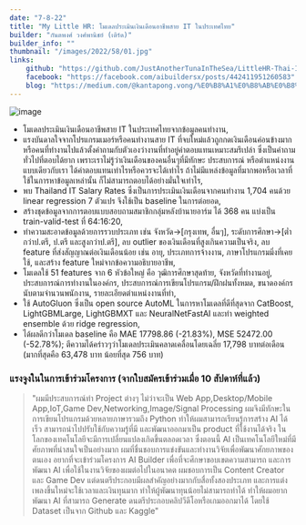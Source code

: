 ```yaml
---
date: "7-8-22"
title: "My Little HR: โมเดลประเมินเงินเดือนอาชีพสาย IT ในประเทศไทย"
builder: "กันตพงศ์ วงศ์พานิชย์ (เติร์ด)"
builder_info: ""
thumbnail: "/images/2022/58/01.jpg"
links:
    github: "https://github.com/JustAnotherTunaInTheSea/LittleHR-Thai-IT-Salary-Estimator"
    facebook: "https://facebook.com/aibuildersx/posts/442411951260583"
    blog: "https://medium.com/@kantapong.vong/%E0%B8%A1%E0%B8%AB%E0%B8%B2%E0%B8%81%E0%B8%B2%E0%B8%9E%E0%B8%A2%E0%B9%8C%E0%B9%82%E0%B8%A1%E0%B9%80%E0%B8%94%E0%B8%A5%E0%B8%9B%E0%B8%A3%E0%B8%B0%E0%B9%80%E0%B8%A1%E0%B8%B4%E0%B8%99%E0%B9%80%E0%B8%87%E0%B8%B4%E0%B8%99%E0%B9%80%E0%B8%94%E0%B8%B7%E0%B8%AD%E0%B8%99%E0%B8%AD%E0%B8%B2%E0%B8%8A%E0%B8%B5%E0%B8%9E%E0%B8%AA%E0%B8%B2%E0%B8%A2-it-%E0%B9%83%E0%B8%99%E0%B8%9B%E0%B8%A3%E0%B8%B0%E0%B9%80%E0%B8%97%E0%B8%A8%E0%B9%84%E0%B8%97%E0%B8%A2-c2743d96d164"
---
```


![image](/images/2022/58/01.jpg)

- โมเดลประเมินเงินเดือนอาชีพสาย IT ในประเทศไทยจากข้อมูลคนทำงาน,
- แรงบันดาลใจจากโปรแกรมเมอร์หรือคนทำงานสาย IT ที่จบใหม่แล้วถูกกดเงินเดือนค่อนข้างมาก หรือคนที่ทำงานไปแล้วตั้งคำถามกับตัวเองว่างานที่ทำอยู่ค่าตอบแทนเหมาะสมรึเปล่า ซึ่งเป็นคำถามทั่วไปที่ตอบได้ยาก เพราะเราไม่รู้ว่าเงินเดือนของคนอื่นๆที่มีทักษะ ประสบการณ์ หรือตำแหน่งงานแบบเดียวกับเรา ได้ค่าตอบแทนเท่าไรหรือควรจะได้เท่าไร ถ้าไม่มีแหล่งข้อมูลที่มากพอหรือเวลาที่ใช้ในการหาข้อมูลเหล่านั้น ก็ไม่สามารถตอบได้อย่างมั่นใจเท่าไร,
- พบ Thailand IT Salary Rates ซึ่งเป็นการประเมินเงินเดือนจากคนทำงาน 1,704 คนด้วย linear regression 7 ตัวแปร จึงใช้เป็น baseline ในการต่อยอด,
- สร้างชุดข้อมูลจากการตอบแบบสอบถามสมาชิกกลุ่มหลังบ้านายอาร์ม ได้ 368 คน แบ่งเป็น train-valid-test ที่ 64:16:20,
- ทำความสะอาดข้อมูลด้วยการรวบประเภท เช่น จังหวัด->[กรุงเทพ, อื่นๆ], ระดับการศึกษา->[ต่ำกว่าป.ตรี, ป.ตรี และสูงกว่าป.ตรี], ลบ outlier ของเงินเดือนที่สูงเกินความเป็นจริง, ลบ feature ที่ส่งสัญญาณต่อเงินเดือนน้อย เช่น อายุ, ประเภทการจ้างงาน, ภาษาโปรแกรมมิ่งที่เคยใช้, และสร้าง feature ใหม่จากข้อความอธิบายอาชีพ,
- โมเดลใช้ 51 features จาก 6 หัวข้อใหญ่ คือ วุฒิการศึกษาสุดท้าย, จังหวัดที่ทำงานอยู่, ประสบการณ์การทำงานในองค์กร, ประสบการณ์การเขียนโปรแกรม/ฝึกฝนทั้งหมด, ขนาดองค์กรนับตามจำนวนพนักงาน, รายละเอียดตำแหน่งงานที่ทำ,
- ใช้ AutoGluon ซึ่งเป็น open source AutoML ในการหาโมเดลที่ดีที่สุดจาก CatBoost, LightGBMLarge, LightGBMXT และ NeuralNetFastAI และทำ weighted ensemble ด้วย ridge regression,
- ได้ผลดีกว่าโมเดล baseline คือ MAE 17798.86 (-21.83%), MSE 52472.00 (-52.78%); ตีความได้คร่าวๆว่าโมเดลประเมินคลาดเคลื่อนโดยเฉลี่ย 17,798 บาทต่อเดือน (มากที่สุดคือ 63,478 บาท น้อยที่สุด 756 บาท)

### แรงจูงในในการเข้าร่วมโครงการ (จากใบสมัครเข้าร่วมเมื่อ 10 สัปดาห์ที่แล้ว)

> "ผมมีประสบการณ์ทำ Project ต่างๆ ไม่ว่าจะเป็น Web App,Desktop/Mobile App,IoT,Game Dev,Networking,Image/Signal Processing ผมจึงมีทักษะในการเขียนโปรแกรมด้วยหลายภาษารวมถึง Python ทำให้ผมสามารถเรียนรู้การสร้าง AI ได้เร็ว สามารถนำไปปรับใช้กับความรู้ที่มี และพัฒนาออกมาเป็น product ที่ใช้งานได้จริง  ในโลกของเทคโนโลยีจะมีการเปลี่ยนแปลงเกิดขึ้นตลอดเวลา ซึ่งตอนนี้ AI เป็นเทคโนโลยีใหม่ที่มีศัยภาพที่น่าสนใจเป็นอย่างมาก ผมที่ชื่นชอบการแข่งขันและทำงานวิจัยเพื่อพัฒนาศักยภาพของตนเอง อยากที่จะเข้าร่วมโครงการ AI Builder เพื่อที่จะศึกษาขอบเขตความสามารถ และการพัฒนา AI เพื่อใช้ในงานวิจัยของผมต่อไปในอนาคต  ผมชอบการเป็น Content Creator และ Game Dev แต่ดนตรีประกอบมีผลสำคัญอย่างมากกับสื่อทั้งสองประเภท และการแต่งเพลงขึ้นใหม่จะใช้เวลาและเงินทุนมาก ทำให้ผู้พัฒนาทุนน้อยไม่สามารถทำได้ ทำให้ผมอยากพัฒนา AI ที่สามารถ Generate ดนตรีประกอบคลิปวีดีโอหรือเกมออกมาได้ โดยใช้ Dataset เป็นจาก Github และ Kaggle"